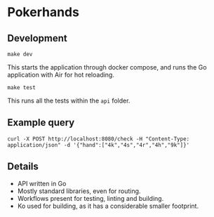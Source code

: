 # Pokerhands

## Development

```
make dev
```

This starts the application through docker compose, and runs the Go application with Air for hot reloading.

```
make test
```

This runs all the tests within the `api` folder.

## Example query
```
curl -X POST http://localhost:8080/check -H "Content-Type: application/json" -d '{"hand":["4k","4s","4r","4h","9k"]}'
```

## Details

- API written in Go
- Mostly standard libraries, even for routing.
- Workflows present for testing, linting and building.
- Ko used for building, as it has a considerable smaller footprint.
